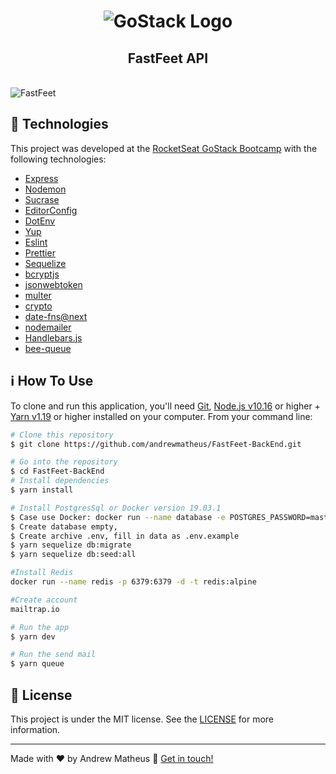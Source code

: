 <h1 align="center">
    <img alt="GoStack Logo" src="https://res.cloudinary.com/directmidiasoftwares/image/upload/v1580224540/GitHub/bootcamp10_z7ct8j.png" />
    <br>
    <h2 align="center">FastFeet API</h2>
    <br>
    <img alt="FastFeet" src="https://res.cloudinary.com/directmidiasoftwares/image/upload/v1580238067/GitHub/logo_fastfeet_zq0fqp.png" /> 
</h1>

## :rocket: Technologies

This project was developed at the [RocketSeat GoStack Bootcamp](https://rocketseat.com.br/bootcamp) with the following technologies:

-  [Express](https://expressjs.com/)
-  [Nodemon](https://github.com/remy/nodemon#nodemon/)
-  [Sucrase](https://github.com/alangpierce/sucrase)
-  [EditorConfig](https://editorconfig.org/)
-  [DotEnv](https://github.com/motdotla/dotenv)
-  [Yup](https://github.com/jquense/yup)
-  [Eslint](https://eslint.org/docs/user-guide/getting-started)
-  [Prettier](https://prettier.io/)
-  [Sequelize](https://sequelize.org/v5/manual/getting-started.html)
-  [bcryptjs](https://www.npmjs.com/package/bcrypt)
-  [jsonwebtoken](https://github.com/auth0/node-jsonwebtoken)
-  [multer](https://github.com/expressjs/multer)
-  [crypto](https://nodejs.org/api/crypto.html)
-  [date-fns@next](https://date-fns.org/docs/Getting-Started)
-  [nodemailer](https://nodemailer.com/about/)
-  [Handlebars.js](https://handlebarsjs.com/guide/#what-is-handlebars)
-  [bee-queue](https://github.com/bee-queue/bee-queue)


## :information_source: How To Use

To clone and run this application, you'll need [Git](https://git-scm.com), [Node.js v10.16][nodejs] or higher + [Yarn v1.19][yarn] or higher installed on your computer. From your command line:

```bash
# Clone this repository
$ git clone https://github.com/andrewmatheus/FastFeet-BackEnd.git

# Go into the repository
$ cd FastFeet-BackEnd
# Install dependencies
$ yarn install

# Install PostgresSql or Docker version 19.03.1
$ Case use Docker: docker run --name database -e POSTGRES_PASSWORD=master -p 5534:5432 -d postgres:11
$ Create database empty, 
$ Create archive .env, fill in data as .env.example
$ yarn sequelize db:migrate
$ yarn sequelize db:seed:all

#Install Redis
docker run --name redis -p 6379:6379 -d -t redis:alpine

#Create account
mailtrap.io

# Run the app
$ yarn dev

# Run the send mail
$ yarn queue
```

## :memo: License
This project is under the MIT license. See the [LICENSE](https://github.com/lukemorales/react-rocketshoes/blob/master/LICENSE) for more information.

---

Made with ♥ by Andrew Matheus :wave: [Get in touch!](https://www.linkedin.com/feed/)

[nodejs]: https://nodejs.org/
[yarn]: https://yarnpkg.com/
[vc]: https://code.visualstudio.com/
[vceditconfig]: https://marketplace.visualstudio.com/items?itemName=EditorConfig.EditorConfig
[Insomnia]: https://insomnia.rest/
